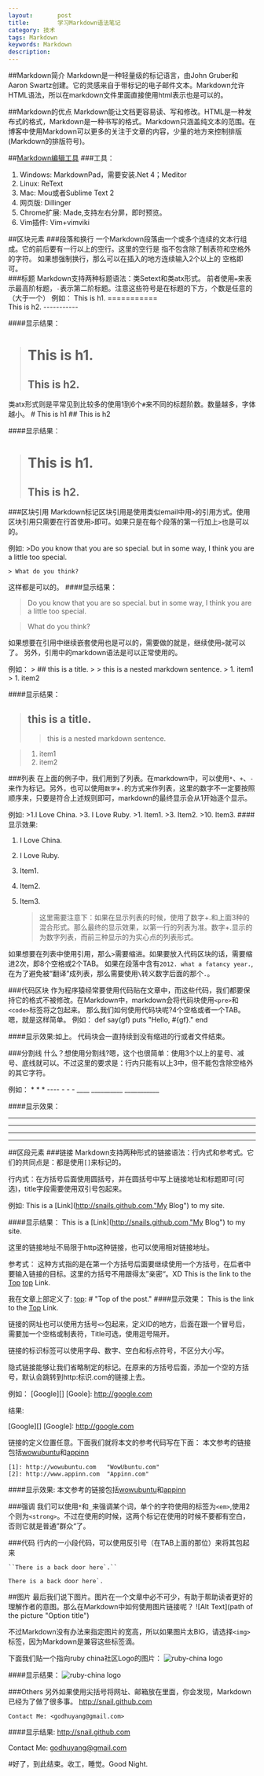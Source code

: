 ```yaml
---
layout:       post
title:        学习Markdown语法笔记
category: 技术
tags: Markdown
keywords: Markdown
description: 
---
```


[top]: # "Top of the post."
##Markdown简介
Markdown是一种轻量级的标记语言，由John Gruber和Aaron Swartz创建。它的灵感来自于带标记的电子邮件文本。Markdown允许HTML语法，所以在markdown文件里面直接使用html表示也是可以的。

##Markdown的优点
Markdown能让文档更容易读、写和修改。HTML是一种发布式的格式，Markdown是一种书写的格式。Markdown只涵盖纯文本的范围。在博客中使用Markdown可以更多的关注于文章的内容，少量的地方来控制排版(Markdown的排版符号)。

##[Markdown编辑工具](http://www.appinn.com/markdown-tools/)
###工具：
1. Windows: MarkdownPad，需要安装.Net 4；Meditor
1. Linux: ReText
1. Mac: Mou或者Sublime Text 2
1. 网页版: Dillinger
1. Chrome扩展: Made,支持左右分屏，即时预览。
1. Vim插件: Vim+vimviki

##区块元素
###段落和换行
一个Markdown段落由一个或多个连续的文本行组成。它的前后要有一行以上的空行。这里的空行是
指不包含除了制表符和空格外的字符。 如果想强制换行，那么可以在插入的地方连续输入2个以上的
空格即可。    
###标题
Markdown支持两种标题语法：类Setext和类atx形式。
前者使用`=`来表示最高阶标题，`-`表示第二阶标题。注意这些符号是在标题的下方，个数是任意的（大于一个）
例如：
    This is h1.
    ===========  
    This is h2.
    -----------
  
####显示结果：
>This is h1.
>==========
>This is h2.
>----------

类atx形式则是平常见到比较多的使用1到6个`#`来不同的标题阶数。数量越多，字体越小。
    # This is h1
    ## This is h2

####显示结果：
># This is h1.
>## This is h2.
  
  
###区块引用
Markdown标记区块引用是使用类似email中用`>`的引用方式。使用区块引用只需要在行首使用`>`即可。如果只是在每个段落的第一行加上`>`也是可以的。

例如:
	>Do you know that you are so special. but in some way,     I think you are a little too special.

    > What do you think?

这样都是可以的。
####显示结果：
>Do you know that you are so special. but in some way,     I think you are a little too special.

> What do you think?

如果想要在引用中继续嵌套使用也是可以的，需要做的就是，继续使用`>`就可以了。
另外，引用中的markdown语法是可以正常使用的。

例如：
	> ## this is a title.
    > > this is a nested markdown sentence.
    > 1. item1
    > 1. item2

####显示结果：
> ## this is a title.
> > this is a nested markdown sentence.

> 1. item1
> 1. item2

###列表
在上面的例子中，我们用到了列表。在markdown中，可以使用`*`、`+`、`-`来作为标记。另外，也可以使用`数字`+`.`的方式来作列表，这里的数字不一定要按照顺序来，只要是符合上述规则即可，markdown的最终显示会从1开始逐个显示。

例如:
	>1.I Love China.
    >3. I Love Ruby.
    >1. Item1.
    >3. Item2.
    >10. Item3.
####显示效果:
1. I Love China.
3. I Love Ruby.
1. Item1.
3. Item2.
10. Item3.

	>这里需要注意下：如果在显示列表的时候，使用了数字+.和上面3种的混合形式。那么最终的显示效果，以第一行的列表为准。数字+.显示的为数字列表，而前三种显示的为实心点的列表形式。

如果想要在列表中使用引用，那么`>`需要缩进。如果要放入代码区块的话，需要缩进2次，即8个空格或2个TAB。
如果在段落中含有`2012. what a fatancy year.`,在为了避免被“翻译”成列表，那么需要使用`\`转义数字后面的那个`.`。

###代码区块
作为程序猿经常要使用代码贴在文章中，而这些代码，我们都要保持它的格式不被修改。在Markdown中，markdown会将代码块使用`<pre>`和`<code>`标签将之包起来。
那么我们如何使用代码块呢?4个空格或者一个TAB。嗯，就是这样简单。
例如：
	def	say(gf)
       puts "Hello, #{gf}."
    end

####显示效果:如上。
代码块会一直持续到没有缩进的行或者文件结束。

###分割线
什么？想使用分割线?嗯，这个也很简单：使用3个以上的星号、减号、底线就可以。不过这里的要求是：行内只能有以上3中，但不能包含除空格外的其它字符。

例如：
	* * *
    ----
    -	-	-
    ____      __________        ___________

####显示效果：
* * *
----
-	-	-
____      __________        ___________

##区段元素
###链接
Markdown支持两种形式的链接语法：行内式和参考式。它们的共同点是：都是使用`[]`来标记的。

行内式：在方括号后面使用圆括号，并在圆括号中写上链接地址和标题即可(可选)，title字段需要使用双引号包起来。

例如:
	This is a [Link](http://snails.github.com,"My Blog") to my site.

####显示结果：
This is a [Link](http://snails.github.com,"My Blog") to my site.

这里的链接地址不局限于http这种链接，也可以使用相对链接地址。

参考式： 这种方式指的是在第一个方括号后面要继续使用一个方括号，在后者中要输入链接的目标。这里的方括号不用跟得太”亲密“。XD
	This is the link to the [Top] [top] Link.
   
我在文章上部定义了:
	[top]: # "Top of the post."
####显示效果：
This is the link to the [Top][top] Link.

链接的网址也可以使用方括号`<>`包起来，定义ID的地方，后面在跟一个冒号后，需要加一个空格或制表符，Title可选，使用逗号隔开。

链接的标识标签可以使用字母、数字、空白和标点符号，不区分大小写。

隐式链接能够让我们省略制定的标记。在原来的方括号后面，添加一个空的方括号，默认会跳转到http:标识.com的链接上去。

例如：
	[Google][]
    [Goole]: http://google.com

结果:

[Google][]
[Google]: http://google.com


链接的定义位置任意。下面我们就将本文的参考代码写在下面：
	本文参考的链接包括[wowubuntu][1]和[appinn][2]
	
	[1]: http://wowubuntu.com	"WowUbuntu.com"
	[2]: http://www.appinn.com	"Appinn.com"

####显示效果:
本文参考的链接包括[wowubuntu][1]和[appinn][2]
	
[1]: http://wowubuntu.com/markdown	"WowUbuntu.com"
[2]: http://www.appinn.com/markdown-tools	"Appinn.com"

###强调
我们可以使用`*`和`_`来强调某个词，单个的字符使用的标签为`<em>`,使用2个则为`<strong>`。不过在使用的时候，这两个标记在使用的时候不要都有空白，否则它就是普通”群众“了。

###代码
行内的一小段代码，可以使用反引号（在TAB上面的那位）来将其包起来

	``There is a back door here`.``

``There is a back door here`.``

##图片
最后我们说下图片。图片在一个文章中必不可少，有助于帮助读者更好的理解作者的意图。那么在Markdown中如何使用图片链接呢？
	![Alt Text](path of the picture "Option title")

不过Markdown没有办法来指定图片的宽高，所以如果图片太BIG，请选择``<img>``标签，因为Markdown是兼容这些标签滴。

下面我们贴一个指向ruby china社区Logo的图片：
	![ruby-china logo](http://ruby-china.org/assets/big_logo.png  "logo")

####显示结果：
![ruby-china logo](http://ruby-china.org/assets/big_logo.png  "logo")

###Others
另外如果使用尖括号将网址、邮箱放在里面，你会发现，Markdown 已经为了做了很多事。
	<http://snail.github.com>

	Contact Me: <godhuyang@gmail.com>

####显示结果:
<http://snail.github.com>

Contact Me: <godhuyang@gmail.com>

#好了，到此结束。收工，睡觉。Good Night.

